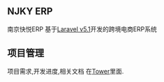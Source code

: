 ## NJKY ERP

南京快悦ERP
基于[Laravel v5.1](http://www.laravel.com)开发的跨境电商ERP系统

## 项目管理
项目需求,开发进度,相关文档 在[Tower](https://tower.im/projects/46d2627908ca4f47ab3f445d3c6496d8/)里面.
